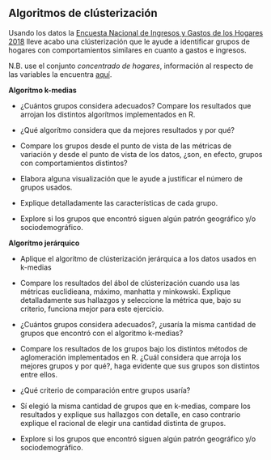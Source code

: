 ## Algoritmos de clústerización

Usando los datos la [Encuesta Nacional de Ingresos y Gastos de los Hogares 2018](https://www.inegi.org.mx/programas/enigh/nc/2018/#Microdatos) lleve acabo una clústerización que le ayude a identificar grupos de hogares con comportamientos similares en cuanto a gastos e ingresos.

N.B. use el conjunto _concentrado de hogares_, información al respecto de las variables la encuentra [aquí](https://www.inegi.org.mx/contenidos/programas/enigh/nc/2018/doc/enigh18_descriptor_archivos_fd_ns.pdf).

__Algorítmo k-medias__

- ¿Cuántos grupos considera adecuados? Compare los resultados que arrojan los distintos algorítmos implementados en R.

- ¿Qué algorítmo considera que da mejores resultados y por qué?

- Compare los grupos desde el punto de vista de las métricas de variación y desde el punto de vista de los datos, ¿son, en efecto, grupos con comportamientos distintos?

- Elabora alguna visualización que le ayude a justificar el número de grupos usados.

- Explique detalladamente las características de cada grupo.

- Explore si los grupos que encontró siguen algún patrón geográfico y/o sociodemográfico.

__Algorítmo jerárquico__

- Aplique el algorítmo de clústerización jerárquica a los datos usados en k-medias

- Compare los resultados del ábol de clústerización cuando usa las métricas euclidieana, máximo, manhatta y minkowski. Explique detalladamente sus hallazgos y seleccione la métrica que, bajo su criterio, funciona mejor para este ejercicio.

- ¿Cuántos grupos considera adecuados?, ¿usaría la misma cantidad de grupos que encontró con el algoritmo k-medias?

- Compare los resultados de los grupos bajo los distintos métodos de aglomeración implementados en R. ¿Cuál considera que arroja los mejores grupos y por qué?, haga evidente que sus grupos son distintos entre ellos.

- ¿Qué criterio de comparación entre grupos usaría?

- Sí elegió la misma cantidad de grupos que en k-medias, compare los resultados y explique sus hallazgos con detalle, en caso contrario explique el racional de elegir una cantidad distinta de grupos.

- Explore si los grupos que encontró siguen algún patrón geográfico y/o sociodemográfico.